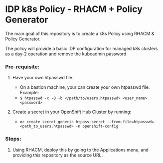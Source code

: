 # IDP k8s Policy - RHACM + Policy Generator

The main goal of this repository is to create a k8s Policy using RHACM & Policy Generator.

The policy will provide a basic IDP configuration for managed k8s clusters as a day-2 operation and remove the kubeadmin password.

### Pre-requisite:

1. Have your own htpasswd file.  

    - On a bastion machine, your can create your own htpasswd file. Example: 
    - ```$ htpasswd -c -B -b </path/to/users.htpasswd> <user_name> <password>```

2. Create a secret in your OpenShift Hub Cluster by running:

    - ```oc create secret generic htpass-secret --from-file=htpasswd=<path_to_users.htpasswd> -n openshift-config```


### Steps:

1. Using RHACM, deploy this by going to the Applications menu, and providing this repository as the source URL.
